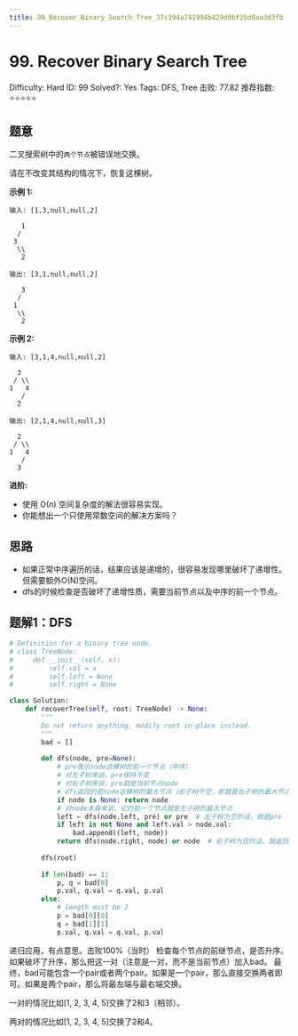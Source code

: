 ```yaml
---
title: 99_Recover_Binary_Search_Tree_37c194a741994b429d0bf2bd8aa3d3fb
---
```


# 99. Recover Binary Search Tree

Difficulty: Hard
ID: 99
Solved?: Yes
Tags: DFS, Tree
击败: 77.82
推荐指数: ⭐⭐⭐⭐⭐

[](https://leetcode.com/problems/recover-binary-search-tree/)

## 题意

二叉搜索树中的`两个节点`被错误地交换。

请在不改变其结构的情况下，恢复这棵树。

**示例 1:**

```
输入: [1,3,null,null,2]

   1
  /
 3
  \\
   2

输出: [3,1,null,null,2]

   3
  /
 1
  \\
   2
```

**示例 2:**

```
输入: [3,1,4,null,null,2]

  3
 / \\
1   4
   /
  2

输出: [2,1,4,null,null,3]

  2
 / \\
1   4
   /
  3
```

**进阶:**

- 使用 O(*n*) 空间复杂度的解法很容易实现。
- 你能想出一个只使用常数空间的解决方案吗？

## 思路

- 如果正常中序遍历的话，结果应该是递增的，很容易发现哪里破坏了递增性。但需要额外O(N)空间。
- dfs的时候检查是否破坏了递增性质，需要当前节点以及中序的前一个节点。

## 题解1：DFS

```python
# Definition for a binary tree node.
# class TreeNode:
#     def __init__(self, x):
#         self.val = x
#         self.left = None
#         self.right = None

class Solution:
    def recoverTree(self, root: TreeNode) -> None:
        """
        Do not return anything, modify root in-place instead.
        """
        bad = []
        
        def dfs(node, pre=None):
            # pre表示node这棵树的前一个节点（中序）
            # 对左子树来说，pre保持不变
            # 对右子树来说，pre就是当前节点node
            # dfs返回的是node这棵树的最大节点（右子树不空，那就是右子树的最大节点；否则就是node本身）
            if node is None: return node
            # 对node本身来说，它的前一个节点就是左子树的最大节点
            left = dfs(node.left, pre) or pre  # 左子树为空的话，就是pre
            if left is not None and left.val > node.val:
                bad.append((left, node))
            return dfs(node.right, node) or node  # 右子树为空的话，就返回node
        
        dfs(root)
        
        if len(bad) == 1:
            p, q = bad[0]
            p.val, q.val = q.val, p.val
        else:
            # length must be 2
            p = bad[0][0]
            q = bad[1][1]
            p.val, q.val = q.val, p.val
```

递归应用，有点意思。击败100%（当时）
检查每个节点的前继节点，是否升序。如果破坏了升序，那么把这一对（注意是一对，而不是当前节点）加入bad。
最终，bad可能包含一个pair或者两个pair。如果是一个pair，那么直接交换两者即可。如果是两个pair，那么将最左端与最右端交换。

一对的情况比如[1, 2, 3, 4, 5]交换了2和3（相邻）。

两对的情况比如[1, 2, 3, 4, 5]交换了2和4。